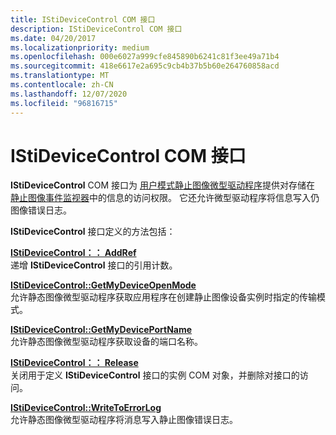 ```yaml
---
title: IStiDeviceControl COM 接口
description: IStiDeviceControl COM 接口
ms.date: 04/20/2017
ms.localizationpriority: medium
ms.openlocfilehash: 000e6027a999cfe845890b6241c81f3ee49a71b4
ms.sourcegitcommit: 418e6617e2a695c9cb4b37b5b60e264760858acd
ms.translationtype: MT
ms.contentlocale: zh-CN
ms.lasthandoff: 12/07/2020
ms.locfileid: "96816715"
---
```

# <a name="istidevicecontrol-com-interface"></a>IStiDeviceControl COM 接口





**IStiDeviceControl** COM 接口为 [用户模式静止图像微型驱动程序](overview-of-sti-components.md#ddk-user-mode-still-image-minidrivers-si)提供对存储在 [静止图像事件监视器](overview-of-sti-components.md#ddk-still-image-event-monitor-si)中的信息的访问权限。 它还允许微型驱动程序将信息写入仍图像错误日志。

**IStiDeviceControl** 接口定义的方法包括：

<a href="" id="istidevicecontrol--addref"></a>[**IStiDeviceControl：： AddRef**](/windows-hardware/drivers/ddi/stiusd/nf-stiusd-istidevicecontrol-addref)  
递增 **IStiDeviceControl** 接口的引用计数。

<a href="" id="istidevicecontrol--getmydeviceopenmode"></a>[**IStiDeviceControl::GetMyDeviceOpenMode**](/windows-hardware/drivers/ddi/stiusd/nf-stiusd-istidevicecontrol-getmydeviceopenmode)  
允许静态图像微型驱动程序获取应用程序在创建静止图像设备实例时指定的传输模式。

<a href="" id="istidevicecontrol--getmydeviceportname"></a>[**IStiDeviceControl::GetMyDevicePortName**](/windows-hardware/drivers/ddi/stiusd/nf-stiusd-istidevicecontrol-getmydeviceportname)  
允许静态图像微型驱动程序获取设备的端口名称。

<a href="" id="istidevicecontrol--release"></a>[**IStiDeviceControl：： Release**](/windows-hardware/drivers/ddi/stiusd/nf-stiusd-istidevicecontrol-release)  
关闭用于定义 **IStiDeviceControl** 接口的实例 COM 对象，并删除对接口的访问。

<a href="" id="istidevicecontrol--writetoerrorlog"></a>[**IStiDeviceControl::WriteToErrorLog**](/windows-hardware/drivers/ddi/stiusd/nf-stiusd-istidevicecontrol-writetoerrorlog)  
允许静态图像微型驱动程序将消息写入静止图像错误日志。

 

